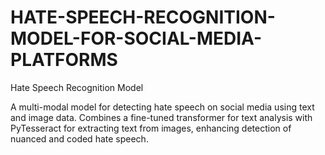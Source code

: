 # HATE-SPEECH-RECOGNITION-MODEL-FOR-SOCIAL-MEDIA-PLATFORMS
Hate Speech Recognition Model

A multi-modal model for detecting hate speech on social media using text and image data. Combines a fine-tuned transformer for text analysis with PyTesseract for extracting text from images, enhancing detection of nuanced and coded hate speech.
